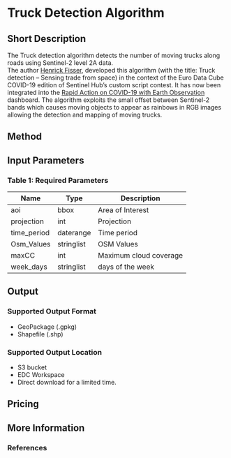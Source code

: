 # Truck Detection Algorithm

## Short Description  
  The Truck detection algorithm detects the number of moving trucks along roads using Sentinel-2 level 2A data.  
  The author [Henrick Fisser](https://twitter.com/fisserhenrik), developed this algorithm (with the title: Truck detection – Sensing trade from space) 
  in the context of the Euro Data Cube COVID-19 edition of Sentinel Hub’s custom script contest. It has now been integrated into the
  [Rapid Action on COVID-19 with Earth Observation](https://race.esa.int/) dashboard.
  The algorithm exploits the small offset between Sentinel-2 bands which causes moving objects to appear as rainbows in RGB images allowing the detection and mapping of moving trucks.   

## Method


## Input Parameters

### Table 1: Required Parameters
<table>
  <thead>
    <tr>
      <th>Name</th>
      <th>Type </th>
      <th>Description</th>
    </tr>
  </thead>
  <tbody>
    <tr>
      <td>aoi</td>
      <td >bbox</td>
      <td>Area of Interest</td>
    </tr>
    <tr>
      <td>projection</td>
      <td >int</td>
      <td>Projection</td>
    </tr>
    <tr>
      <td>time_period</td>
      <td >daterange</td>
      <td>Time period</td>
    </tr>
    <tr>
      <td>Osm_Values</td>
      <td >stringlist</td>
      <td>OSM Values</td>
    </tr>
    <tr>
      <td>maxCC</td>
      <td >int</td>
      <td>Maximum cloud coverage</td>
    </tr>
    <tr>
      <td>week_days</td>
      <td >stringlist</td>
      <td>days of the week</td>
    </tr>
   </tbody>
</table>  

## Output
### Supported Output Format
- GeoPackage (.gpkg)
- Shapefile (.shp)

### Supported Output Location
- S3 bucket
- EDC Workspace
- Direct download for a limited time.

## Pricing

## More Information

### References


 

